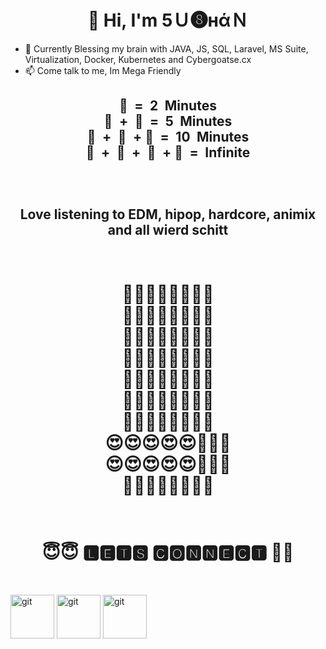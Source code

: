 <h1 align = "center">👋 Hi, I'm 5Ｕ❽нάＮ</h1>


- 🌱  Currently Blessing my brain with JAVA, JS, SQL, Laravel, MS Suite, Virtualization, Docker, Kubernetes and Cybergoatse.cx 
- 📫 Come talk to me, Im Mega Friendly

<h2 align ="center ">
⁣🚽 = 2 Minutes <br/>
🚽 + 📱 = 5 Minutes<br/>
🚽 + 📱 + ⁣📶 = 10 Minutes<br/>
🚽 + 📱 + 📶 + 🔋 = Infinite 
</h2>
<br>

# 
<h2 align = "center"> Love listening to EDM, hipop, hardcore, animix and all wierd schitt</h2>

<h1 align = "center">

<br/>
⁣🎤🎤🎤🎤😍🎤🎤🎤<br/>
🎤🎤🎤🎤😍😍🎤🎤<br/>
🎤🎤🎤🎤😍🎤😍😍<br/>
🎤🎤🎤🎤😍🎤🎤🎤<br/>
🎤🎤🎤🎤😍🎤🎤🎤⁣<br/>
🎤🎤🎤🎤😍🎤🎤🎤<br/>
🎤😍😍😍😍🎤🎤🎤<br/>
😍😍😍😍😍🎤🎤🎤<br/>
😍😍😍😍😍🎤🎤🎤<br/>
🎤😍😍😍🎤🎤🎤🎤<br/>

<br>
</h1>

#  <h1 align = "center">😇😇  🅻🅴🆃🆂 🅲🅾🅽🅽🅴🅲🆃 🤝🤝 </h1>

<br>


[<img align = "center" alt ="git" width ="70px" src="https://upload.wikimedia.org/wikipedia/commons/thumb/7/7a/B%26W_Facebook_icon.png/1024px-B%26W_Facebook_icon.png">](https://facebook.com/5u8han)
[<img align = "center" alt ="git" width ="70px" src="https://pngimg.com/uploads/twitter/twitter_PNG2.png">](https://twitter.com/5u8han)
[<img align = "center" alt ="git" width ="70px" src="https://www.thedragonflyhome.org/wp-content/uploads/2016/05/Instagram-b_w.png">](https://www.instagram.com/5u8han/)


